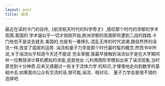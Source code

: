 ```yaml
---
layout: post
title: 湍流
---
```

最近在读的卡门的自传,《航空航天时代的科学奇才》,感叹那个时代的浓郁的学术氛围.美国的
学术届似乎一切才刚刚开始,欧洲浓郁的氛围即将遭到二战的践踏.卡门他也不是说去就去
美国的,也是有一番挣扎.混乱无序的时代浪潮,跟自然界的湍流一样,改变了国家的运势.
湍流和量子力学是那个时代最时髦的概念.然而书中所说,关于湍流似乎知道今天还不能说
完全掌握.我最早接触到湍流似乎是在大学期间听一位教授讲计算机模拟的讲座,说是他女
儿利用图形学模拟出来了湍流现象,当时感觉到十分神奇.后来又琢磨过一些关于流体力学
的知识,才慢慢地走向到数学的基础中去.如果面向公众有交流的话,很可能,湍流、相对论、
量子力学会是很不错的选择吧.
